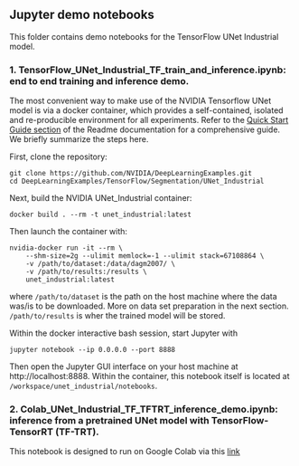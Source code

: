 ## Jupyter demo notebooks
This folder contains demo notebooks for the TensorFlow UNet Industrial model.

### 1. TensorFlow_UNet_Industrial_TF_train_and_inference.ipynb: end to end training and inference demo.

The most convenient way to make use of the NVIDIA Tensorflow UNet model is via a docker container, which provides a self-contained, isolated and re-producible environment for all experiments. Refer to the [Quick Start Guide section](https://github.com/vinhngx/DeepLearningExamples/tree/vinhn_unet_industrial_demo/TensorFlow/Segmentation/UNet_Industrial#requirements) of the Readme documentation for a comprehensive guide. We briefly summarize the steps here.

First, clone the repository:

```
git clone https://github.com/NVIDIA/DeepLearningExamples.git
cd DeepLearningExamples/TensorFlow/Segmentation/UNet_Industrial
```

Next, build the NVIDIA UNet_Industrial container:

```
docker build . --rm -t unet_industrial:latest
```

Then launch the container with:

```
nvidia-docker run -it --rm \
    --shm-size=2g --ulimit memlock=-1 --ulimit stack=67108864 \
    -v /path/to/dataset:/data/dagm2007/ \
    -v /path/to/results:/results \
    unet_industrial:latest
```
where `/path/to/dataset` is the path on the host machine where the data was/is to be downloaded. More on data set preparation in the next section. `/path/to/results` is wher the trained model will be stored.

Within the docker interactive bash session, start Jupyter with

```
jupyter notebook --ip 0.0.0.0 --port 8888
```

Then open the Jupyter GUI interface on your host machine at http://localhost:8888. Within the container, this notebook itself is located at `/workspace/unet_industrial/notebooks`.

### 2. Colab_UNet_Industrial_TF_TFTRT_inference_demo.ipynb: inference from a pretrained UNet model with TensorFlow-TensorRT (TF-TRT).

This notebook is designed to run on Google Colab via this [link](https://colab.research.google.com/github/NVIDIA/DeepLearningExamples/blob/master/TensorFlow/Segmentation/UNet_Industrial/notebooks/Colab_UNet_Industrial_TF_TFTRT_inference_demo.ipynb)
